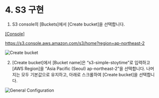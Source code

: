 # 4. S3 구현

 
1) S3 console의 [Buckets]에서 [Create bucket]을 선택합니다.

[[Console]](https://s3.console.aws.amazon.com/s3/home?region=ap-northeast-2) 

https://s3.console.aws.amazon.com/s3/home?region=ap-northeast-2


![Create bucket](/static/S3-1.png)



2) [Create bucket]에서 [Bucket name]은 “s3-simple-stoytime”로 입력하고 [AWS Region]을 “Asia Pacific (Seoul) ap-northeast-2”을 선택합니다. 나머지는 모두 기본값으로 유지하고, 아래로 스크롤하여 [Create bucket]을 선택합니다.

![General Configuration](/static/S3-2.png)


